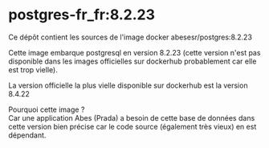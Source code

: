 # postgres-fr_fr:8.2.23

Ce dépôt contient les sources de l'image docker abesesr/postgres:8.2.23

Cette image embarque postgresql en version 8.2.23 (cette version n'est pas disponible dans les images officielles sur dockerhub probablement car elle est trop vielle).

La version officielle la plus vielle disponible sur dockerhub est la version 8.4.22

Pourquoi cette image ?  
Car une application Abes (Prada) a besoin de cette base de données dans cette version bien précise car le code source (également très vieux) en est dépendant. 